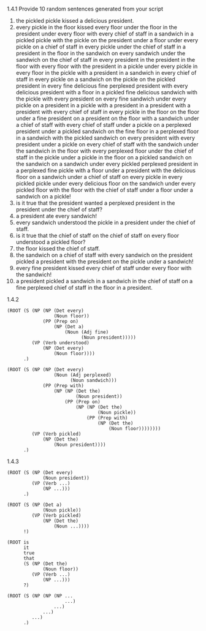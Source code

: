 1.4.1
Provide 10 random sentences generated from your script
1. the pickled pickle kissed a delicious president.
2. every pickle in the floor kissed every floor under the floor in the president under every floor with every chief of staff in a sandwich in a pickled pickle with the pickle on the president under a floor under every pickle on a chief of staff in every pickle under the chief of staff in a president in the floor in the sandwich on every sandwich under the sandwich on the chief of staff in every president in the president in the floor with every floor with the president in a pickle under every pickle in every floor in the pickle with a president in a sandwich in every chief of staff in every pickle on a sandwich on the pickle on the pickled president in every fine delicious fine perplexed president with every delicious president with a floor in a pickled fine delicious sandwich with the pickle with every president on every fine sandwich under every pickle on a president in a pickle with a president in a president with a president with every chief of staff in every pickle in the floor on the floor under a fine president on a president on the floor with a sandwich under a chief of staff with every chief of staff under a pickle on a perplexed president under a pickled sandwich on the fine floor in a perplexed floor in a sandwich with the pickled sandwich on every president with every president under a pickle on every chief of staff with the sandwich under the sandwich in the floor with every perplexed floor under the chief of staff in the pickle under a pickle in the floor on a pickled sandwich on the sandwich on a sandwich under every pickled perplexed president in a perplexed fine pickle with a floor under a president with the delicious floor on a sandwich under a chief of staff on every pickle in every pickled pickle under every delicious floor on the sandwich under every pickled floor with the floor with the chief of staff under a floor under a sandwich on a pickle!
3. is it true that the president wanted a perplexed president in the president under the chief of staff?
4. a president ate every sandwich!
5. every sandwich understood the pickle in a president under the chief of staff.
6. is it true that the chief of staff on the chief of staff on every floor understood a pickled floor?
7. the floor kissed the chief of staff.
8. the sandwich on a chief of staff with every sandwich on the president pickled a president with the president on the pickle under a sandwich!
9. every fine president kissed every chief of staff under every floor with the sandwich!
10. a president pickled a sandwich in a sandwich in the chief of staff on a fine perplexed chief of staff in the floor in a president.

1.4.2
```
(ROOT (S (NP (NP (Det every)
                 (Noun floor))
             (PP (Prep on)
                 (NP (Det a)
                     (Noun (Adj fine)
                           (Noun president)))))
         (VP (Verb understood)
             (NP (Det every)
                 (Noun floor))))
      .)
```

```
(ROOT (S (NP (NP (Det every)
                 (Noun (Adj perplexed)
                       (Noun sandwich)))
             (PP (Prep with)
                 (NP (NP (Det the)
                         (Noun president))
                     (PP (Prep on)
                         (NP (NP (Det the)
                                 (Noun pickle))
                             (PP (Prep with)
                                 (NP (Det the)
                                     (Noun floor))))))))
         (VP (Verb pickled)
             (NP (Det the)
                 (Noun president))))
      .)
```

1.4.3

```
(ROOT (S (NP (Det every)
             (Noun president))
         (VP (Verb ...)
             (NP ...)))
      .)
```

```
(ROOT (S (NP (Det a)
             (Noun pickle))
         (VP (Verb pickled)
             (NP (Det the)
                 (Noun ...))))
      !)
```

```
(ROOT is
      it
      true
      that
      (S (NP (Det the)
             (Noun floor))
         (VP (Verb ...)
             (NP ...)))
      ?)
```

```
(ROOT (S (NP (NP (NP ...
                     ...)
                 ...)
             ...)
         ...)
      .)
```
